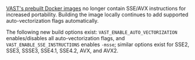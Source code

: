 [VAST's prebuilt Docker images](http://hub.docker.com/r/tenzir/vast) no longer
contain SSE/AVX instructions for increased portability. Building the image
locally continues to add supported auto-vectorization flags automatically.

The following new build options exist: `VAST_ENABLE_AUTO_VECTORIZATION`
enables/disables all auto-vectorization flags, and
`VAST_ENABLE_SSE_INSTRUCTIONS` enables `-msse`; similar options exist for SSE2,
SSE3, SSSE3, SSE4.1, SSE4.2, AVX, and AVX2.

